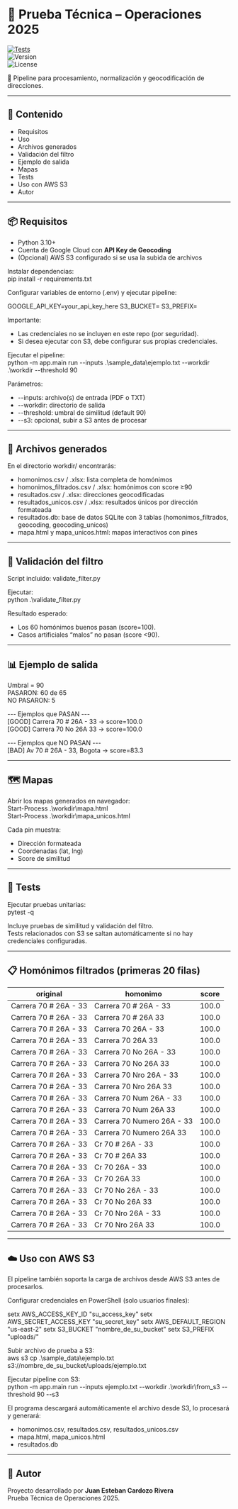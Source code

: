 # 🚀 Prueba Técnica – Operaciones 2025  

[![Tests](https://github.com/JuanC101195/ops_prueba2025/actions/workflows/tests.yml/badge.svg)](https://github.com/JuanC101195/ops_prueba2025/actions/workflows/tests.yml)  
![Version](https://img.shields.io/badge/version-v1.0.0-blue)  
![License](https://img.shields.io/badge/license-MIT-lightgrey)  

📌 Pipeline para procesamiento, normalización y geocodificación de direcciones.  

---

## 📑 Contenido
- Requisitos  
- Uso  
- Archivos generados  
- Validación del filtro  
- Ejemplo de salida  
- Mapas  
- Tests  
- Uso con AWS S3  
- Autor  

---

## 📦 Requisitos
- Python 3.10+  
- Cuenta de Google Cloud con **API Key de Geocoding**  
- (Opcional) AWS S3 configurado si se usa la subida de archivos  

Instalar dependencias:  
pip install -r requirements.txt

Configurar variables de entorno (.env) y ejecutar pipeline:  

GOOGLE_API_KEY=your_api_key_here
S3_BUCKET=
S3_PREFIX=

Importante:  
- Las credenciales no se incluyen en este repo (por seguridad).  
- Si desea ejecutar con S3, debe configurar sus propias credenciales.  

Ejecutar el pipeline:  
python -m app.main run --inputs .\sample_data\ejemplo.txt --workdir .\workdir --threshold 90

Parámetros:  
- --inputs: archivo(s) de entrada (PDF o TXT)  
- --workdir: directorio de salida  
- --threshold: umbral de similitud (default 90)  
- --s3: opcional, subir a S3 antes de procesar  

---

## 📂 Archivos generados
En el directorio workdir/ encontrarás:  
- homonimos.csv / .xlsx: lista completa de homónimos  
- homonimos_filtrados.csv / .xlsx: homónimos con score ≥90  
- resultados.csv / .xlsx: direcciones geocodificadas  
- resultados_unicos.csv / .xlsx: resultados únicos por dirección formateada  
- resultados.db: base de datos SQLite con 3 tablas (homonimos_filtrados, geocoding, geocoding_unicos)  
- mapa.html y mapa_unicos.html: mapas interactivos con pines  

---

## 🧪 Validación del filtro
Script incluido: validate_filter.py  

Ejecutar:  
python .\validate_filter.py

Resultado esperado:  
- Los 60 homónimos buenos pasan (score=100).  
- Casos artificiales “malos” no pasan (score <90).  

---

## 📊 Ejemplo de salida
Umbral = 90  
PASARON: 60 de 65  
NO PASARON: 5  

--- Ejemplos que PASAN ---  
[GOOD] Carrera 70 # 26A - 33  -> score=100.0  
[GOOD] Carrera 70 No 26A 33   -> score=100.0  

--- Ejemplos que NO PASAN ---  
[BAD] Av 70 # 26A - 33, Bogota  -> score=83.3  

---

## 🗺️ Mapas
Abrir los mapas generados en navegador:  
Start-Process .\workdir\mapa.html  
Start-Process .\workdir\mapa_unicos.html

Cada pin muestra:  
- Dirección formateada  
- Coordenadas (lat, lng)  
- Score de similitud  

---

## 🧪 Tests
Ejecutar pruebas unitarias:  
pytest -q

Incluye pruebas de similitud y validación del filtro.  
Tests relacionados con S3 se saltan automáticamente si no hay credenciales configuradas.  

---

## 📋 Homónimos filtrados (primeras 20 filas)

| original              | homonimo              | score |
|-----------------------|-----------------------|-------|
| Carrera 70 # 26A - 33 | Carrera 70 # 26A - 33 | 100.0 |
| Carrera 70 # 26A - 33 | Carrera 70 # 26A 33   | 100.0 |
| Carrera 70 # 26A - 33 | Carrera 70 26A - 33   | 100.0 |
| Carrera 70 # 26A - 33 | Carrera 70 26A 33     | 100.0 |
| Carrera 70 # 26A - 33 | Carrera 70 No 26A - 33| 100.0 |
| Carrera 70 # 26A - 33 | Carrera 70 No 26A 33  | 100.0 |
| Carrera 70 # 26A - 33 | Carrera 70 Nro 26A - 33| 100.0|
| Carrera 70 # 26A - 33 | Carrera 70 Nro 26A 33 | 100.0 |
| Carrera 70 # 26A - 33 | Carrera 70 Num 26A - 33|100.0 |
| Carrera 70 # 26A - 33 | Carrera 70 Num 26A 33 | 100.0 |
| Carrera 70 # 26A - 33 | Carrera 70 Numero 26A - 33 | 100.0 |
| Carrera 70 # 26A - 33 | Carrera 70 Numero 26A 33 | 100.0 |
| Carrera 70 # 26A - 33 | Cr 70 # 26A - 33      | 100.0 |
| Carrera 70 # 26A - 33 | Cr 70 # 26A 33        | 100.0 |
| Carrera 70 # 26A - 33 | Cr 70 26A - 33        | 100.0 |
| Carrera 70 # 26A - 33 | Cr 70 26A 33          | 100.0 |
| Carrera 70 # 26A - 33 | Cr 70 No 26A - 33     | 100.0 |
| Carrera 70 # 26A - 33 | Cr 70 No 26A 33       | 100.0 |
| Carrera 70 # 26A - 33 | Cr 70 Nro 26A - 33    | 100.0 |
| Carrera 70 # 26A - 33 | Cr 70 Nro 26A 33      | 100.0 |


---

## ☁️ Uso con AWS S3
El pipeline también soporta la carga de archivos desde AWS S3 antes de procesarlos.  

Configurar credenciales en PowerShell (solo usuarios finales):  

setx AWS_ACCESS_KEY_ID "su_access_key"
setx AWS_SECRET_ACCESS_KEY "su_secret_key"
setx AWS_DEFAULT_REGION "us-east-2"
setx S3_BUCKET "nombre_de_su_bucket"
setx S3_PREFIX "uploads/"

Subir archivo de prueba a S3:  
aws s3 cp .\sample_data\ejemplo.txt s3://nombre_de_su_bucket/uploads/ejemplo.txt

Ejecutar pipeline con S3:  
python -m app.main run --inputs ejemplo.txt --workdir .\workdir\from_s3 --threshold 90 --s3

El programa descargará automáticamente el archivo desde S3, lo procesará y generará:  
- homonimos.csv, resultados.csv, resultados_unicos.csv  
- mapa.html, mapa_unicos.html  
- resultados.db  

---

## 👤 Autor
Proyecto desarrollado por **Juan Esteban Cardozo Rivera**  
Prueba Técnica de Operaciones 2025.  

